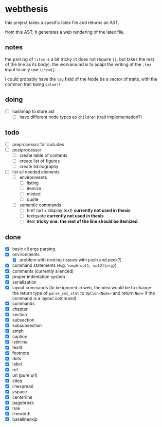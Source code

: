 # webthesis

this project takes a specific latex file and returns an AST.

from this AST, it generates a web rendering of the latex file.

## notes

the parsing of `\item` is a bit tricky (it does not require `{}`, but takes the rest of the line as its body). the workaround is to adapt the writing of the `.tex` input to only use `\item{}`.

i could probably have the `tag` field of the Node be a vector of traits, with the common trait being `value()`

## doing

- [ ] hashmap to store ast
    - [ ] have different node types as `children` (trait implementation?)

## todo

- [ ] preprocessor for includes
- [ ] postprocessor
  - [ ] create table of contents
  - [ ] create list of figures
  - [ ] create bibliography
- [ ] list all needed elements
  - [ ] environments
    - [ ] listing
    - [ ] itemize
    - [ ] minted
    - [ ] quote
  - [ ] semantic commands
    - [ ] href (url + display text) __currently not used in thesis__
    - [ ] textquote __currently not used in thesis__
    - [ ] item __tricky one: the rest of the line should be itemized__

## done

- [x] basic cli args parsing
- [x] environments
    - [x] problem with nesting (issues with push and peek?)
- [x] command statements (e.g. `\emph[opt1, opt2]{arg}`)
- [x] comments (currently silenced)
- [x] proper indentation system
- [x] serialization
- [x]  layout commands (to be ignored in web, the idea would be to change the return type of `parse_cmd_stmt` to `Option<Node>` and return `None` if the command is a layout command)
- [x]  commands
  - [x] chapter
  - [x] section
  - [x] subsection
  - [x] subsubsection
  - [x] emph
  - [x] caption
  - [x] lstinline
  - [x] textit
  - [x] footnote
  - [x] dots
  - [x] label
  - [x] ref
  - [x] url (pure url)
  - [x] citep
  - [x] linespread
  - [x] vspace
  - [x] centerline
  - [x] pagebreak
  - [x] rule
  - [x] linewidth
  - [x] baselineskip